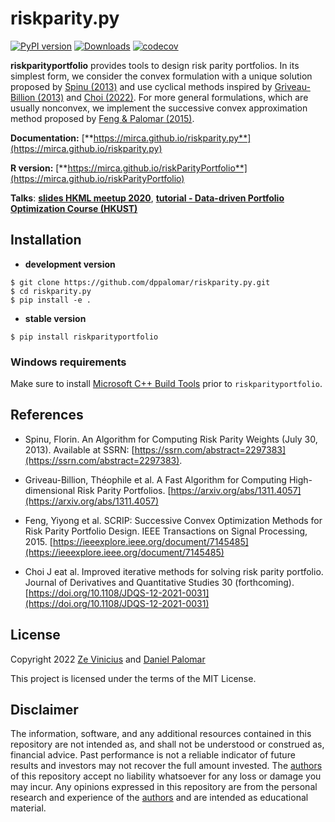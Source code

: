 # riskparity.py

[![PyPI version](https://badge.fury.io/py/riskparityportfolio.svg)](https://badge.fury.io/py/riskparityportfolio)
[![Downloads](https://pepy.tech/badge/riskparityportfolio)](https://pepy.tech/project/riskparityportfolio)
[![codecov](https://codecov.io/gh/mirca/riskparity.py/branch/master/graph/badge.svg)](https://codecov.io/gh/mirca/riskparity.py)


**riskparityportfolio** provides tools to design risk parity portfolios.
In its simplest form, we consider the convex formulation with a unique solution proposed by
[Spinu (2013)](https://dx.doi.org/10.2139/ssrn.2297383) and use cyclical methods inspired by
[Griveau-Billion (2013)](https://arxiv.org/pdf/1311.4057.pdf)
and [Choi (2022)](https://arxiv.org/pdf/2203.00148.pdf). For more general formulations,
which are usually nonconvex, we implement the successive convex approximation
method proposed by [Feng & Palomar (2015)](https://doi.org/10.1109/TSP.2015.2452219).

**Documentation:** [**https://mirca.github.io/riskparity.py**](https://mirca.github.io/riskparity.py)

**R version:** [**https://mirca.github.io/riskParityPortfolio**](https://mirca.github.io/riskParityPortfolio)

**Talks**: [**slides HKML meetup 2020**](https://speakerdeck.com/mirca/breaking-down-risk-parity-portfolios-a-practical-open-source-implementation),
[**tutorial - Data-driven Portfolio Optimization Course (HKUST)**](https://www.youtube.com/watch?v=xb1Xxf5LQks)

## Installation

* **development version**

```
$ git clone https://github.com/dppalomar/riskparity.py.git
$ cd riskparity.py
$ pip install -e .
```

* **stable version**

```
$ pip install riskparityportfolio
```

### Windows requirements

Make sure to install [Microsoft C++ Build Tools](https://visualstudio.microsoft.com/visual-cpp-build-tools/)
prior to ``riskparityportfolio``.


## References

* Spinu, Florin. An Algorithm for Computing Risk Parity Weights (July 30, 2013). Available at SSRN: [https://ssrn.com/abstract=2297383](https://ssrn.com/abstract=2297383).

* Griveau-Billion, Théophile et al. A Fast Algorithm for Computing High-dimensional Risk Parity Portfolios. [https://arxiv.org/abs/1311.4057](https://arxiv.org/abs/1311.4057)

* Feng, Yiyong et al. SCRIP: Successive Convex Optimization Methods for Risk Parity Portfolio Design.
IEEE Transactions on Signal Processing, 2015. [https://ieeexplore.ieee.org/document/7145485](https://ieeexplore.ieee.org/document/7145485)

* Choi J eat al. Improved iterative methods for solving risk parity portfolio. Journal of Derivatives and Quantitative Studies 30 (forthcoming). [https://doi.org/10.1108/JDQS-12-2021-0031](https://doi.org/10.1108/JDQS-12-2021-0031)


## License

Copyright 2022 [Ze Vinicius](https://mirca.github.io) and [Daniel Palomar](https://www.danielppalomar.com)

This project is licensed under the terms of the MIT License.

## Disclaimer

The information, software, and any additional resources contained in this repository are not intended as,
and shall not be understood or construed as, financial advice. Past performance is not a reliable indicator
of future results and investors may not recover the full amount invested.
The [authors](https://github.com/dppalomar/riskParityPortfolio/blob/master/AUTHORS.md) of this repository
accept no liability whatsoever for any loss or damage you may incur.  Any opinions expressed in this repository
are from the personal research and experience of the
[authors](https://github.com/dppalomar/riskParityPortfolio/blob/master/AUTHORS.md) and are intended as
educational material.
